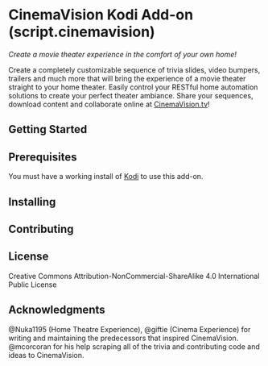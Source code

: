 # CinemaVision Kodi Add-on (script.cinemavision)
*Create a movie theater experience in the comfort of your own home!*

Create a completely customizable sequence of trivia slides, video bumpers, trailers and much more that will bring the experience of a movie theater straight to your home theater. Easily control your RESTful home automation solutions to create your perfect theater ambiance. Share your sequences, download content and collaborate online at [CinemaVision.tv](http://cinemavision.tv/)!

## Getting Started

## Prerequisites
You must have a working install of [Kodi](http://kodi.tv/) to use this add-on.

## Installing

## Contributing

## License
Creative Commons Attribution-NonCommercial-ShareAlike 4.0 International Public License

## Acknowledgments
@Nuka1195 (Home Theatre Experience), @giftie (Cinema Experience) for writing and maintaining the predecessors that inspired CinemaVision.
@mcorcoran for his help scraping all of the trivia and contributing code and ideas to CinemaVision.
